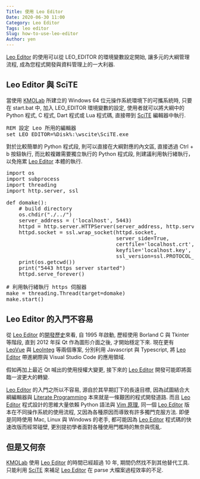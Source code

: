 ```yaml
---
Title: 使用 Leo Editor
Date: 2020-06-30 11:00
Category: Leo Editor
Tags: leo editor
Slug: how-to-use-leo-editor
Author: yen
---
```


[Leo Editor] 的使用可以從 LEO_EDITOR 的環境變數設定開始, 讓多元的大綱管理流程, 成為您程式開發與資料管理上的一大利器.

<!-- PELICAN_END_SUMMARY -->

[Leo Editor]: https://leoeditor.com/

Leo Editor 與 SciTE
----

當使用 [KMOLab] 所建立的 Windows 64 位元操作系統環境下的可攜系統時, 只要在 start.bat 中, 加入 LEO_EDITOR 環境變數的設定, 使用者就可以將大綱中的 Python 程式, C 程式, Dart 程式或 Lua 程式碼, 直接帶到 [SciTE] 編輯器中執行.

<pre class="brush: jscript">
REM 設定 Leo 所用的編輯器
set LEO_EDITOR=%Disk%:\wscite\SciTE.exe
</pre>

[KMOLab]: http://lab.kmol.info/blog/index.html

對於比較簡單的 Python 程式段, 則可以直接在大綱對應的內文區, 直接透過 Ctrl + b 按鈕執行, 而比較複雜需要獨立執行的 Python 程式段, 則建議利用執行緒執行，以免拖累 [Leo Editor] 本體的執行.

<pre class="brush: python">
import os
import subprocess
import threading
import http.server, ssl

def domake():
    # build directory
    os.chdir("./../")
    server_address = ('localhost', 5443)
    httpd = http.server.HTTPServer(server_address, http.server.SimpleHTTPRequestHandler)
    httpd.socket = ssl.wrap_socket(httpd.socket,
                                   server_side=True,
                                   certfile='localhost.crt',
                                   keyfile='localhost.key',
                                   ssl_version=ssl.PROTOCOL_TLSv1)
    print(os.getcwd())
    print("5443 https server started")
    httpd.serve_forever()

# 利用執行緒執行 https 伺服器
make = threading.Thread(target=domake)
make.start()
</pre>

Leo Editor 的入門不容易
----

從 [Leo Editor] 的[開發歷史]來看, 自 1995 年啟動, 歷經使用 Borland C 與 Tkinter 等階段, 直到 2012 年採 Qt 作為圖形介面之後, 才開始穩定下來. 現在更有 [LeoVue] 與 [LeoInteg] 等兩個專案, 分別利用 Javascript 與 Typescript, 將 [Leo Editor] 帶進網際與 Visual Studio Code 的應用領域.

假如再加上最近 Qt 喊出的使用授權大變更, 接下來的 [Leo Editor] 開發可能即將面臨一波更大的轉變.

[Leo Editor] 的入門之所以不容易, 源自於其早期訂下的長遠目標, 因為試圖結合大綱編輯器與 [Literate Programming] 本來就是一條艱困的程式開發道路. 而且 [Leo Editor] 程式設計的思維大量依賴 Python 語法與 [Vim 原理], 同一個 [Leo Editor] 版本在不同操作系統的使用流程, 又因為各種原因而導致有許多獨門克服方法. 即便是同時使用 Mac, Linux 與 Windows 的老手, 都可能因為 [Leo Editor] 程式碼的快速改版而經常碰壁, 更別提初學者面對各種使用門檻時的無奈與慌亂.

[開發歷史]: https://leoeditor.com/history.html
[LeoVue]: https://github.com/kaleguy/leovue
[LeoInteg]: https://github.com/boltex/leointeg
[Literate Programming]: https://en.wikipedia.org/wiki/Literate_programming
[Vim 原理]: https://leoeditor.com/vim-theory.html
[SciTE]: https://www.scintilla.org/SciTE.html

但是又何奈
----

[KMOLab] 使用 [Leo Editor] 的時間已經超過 10 年, 期間仍然找不到其他替代工具. 只能利用 [SciTE] 來補足 [Leo Editor] 在 parse 大檔案過程效率的不足.
